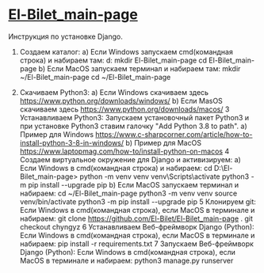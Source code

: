 # [El-Bilet_main-page](https://el-bilet.github.io/El-Bilet_main-page/)

Инструкция по установке Django.
1) Создаем каталог:
  a) Если Windows запускаем cmd(командная строка) и набираем там:
     d:
     mkdir El-Bilet_main-page
     cd El-Bilet_main-page
  b) Если MacOS запускаем терминал и набираем там:
     mkdir ~/El-Bilet_main-page
     cd ~/El-Bilet_main-page
2. Скачиваем Python3:
  a) Если Windows скачиваем здесь https://www.python.org/downloads/windows/
  b) Если MasOS скачиваем здесь https://www.python.org/downloads/macos/
3 Устанавливаем Python3:
  Запускаем установочный пакет Python3 и при установке Python3 ставим галочку "Add Python 3.8 to path".
  a) Пример для Windows https://www.c-sharpcorner.com/article/how-to-install-python-3-8-in-windows/ 
  b) Пример для MacOS https://www.laptopmag.com/how-to/install-python-on-macos
4 Создаем виртуальное окружение для Django и активизируем:
  a) Если Windows в cmd(командная строка) и набираем: 
    cd D:\El-Bilet_main-page> 
    python -m venv venv
    venv\Scripts\activate
    python3 -m pip install --upgrade pip
  b) Если MacOS запускаем терминал и набираем:
    cd ~/El-Bilet_main-page
    python3 -m venv venv
    source venv/bin/activate
    python3 -m pip install --upgrade pip
5 Клонируем git:
  Если Windows в cmd(командная строка), если MacOS в терминале и набираем:
    git clone https://github.com/El-Bilet/El-Bilet_main-page .
    git checkout chyngyz
6 Устанавливаем Веб-фреймворк Django (Python):
  Если Windows в cmd(командная строка), если MacOS в терминале и набираем:
    pip install -r requirements.txt
7 Запускаем Веб-фреймворк Django (Python):
  Если Windows в cmd(командная строка), если MacOS в терминале и набираем:
    python3 manage.py runserver


